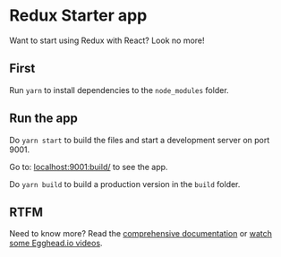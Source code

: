 # Redux Starter app

Want to start using Redux with React? Look no more!

## First

Run ```yarn``` to install dependencies to the ```node_modules``` folder.


## Run the app

Do ```yarn start``` to build the files and start a development server on port 9001.

Go to: <a href='localhost:9001:build'>localhost:9001:build/</a> to see the app.

Do ```yarn build``` to build a production version in the  ```build``` folder.

## RTFM
Need to know more? Read the <a href='http://redux.js.org/'>comprehensive documentation</a> or <a href='https://egghead.io/courses/getting-started-with-redux'>watch some Egghead.io videos</a>.

